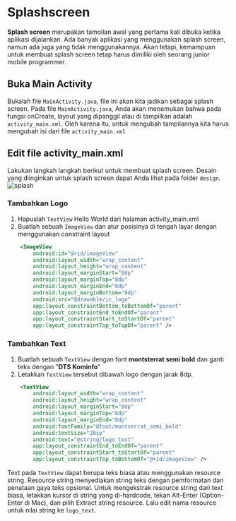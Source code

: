 # Splashscreen
**Splash screen** merupakan tamoilan awal yang pertama kali dibuka ketika aplikasi dijalankan. Ada banyak aplikasi yang menggunakan splash screen, namun ada juga yang tidak menggunakannya. Akan tetapi,  kemampuan untuk membuat splash screen tetap harus dimiliki oleh seorang junior mobile programmer.

## Buka Main Activity
Bukalah file `MainActivity.java`, file ini akan kita jadikan sebagai splash screen. Pada file `MainActivity.java`, Anda akan menemukan bahwa pada fungsi onCreate, layout yang dipanggil atau di tampilkan adalah `activity_main.xml`. Oleh karena itu, untuk mengubah tampilannya kita harus mengubah isi dari file `activity_main.xml`

## Edit file activity_main.xml
Lakukan langkah langkah berikut untuk membuat splash screen. Desain yang diinginkan untuk splash screen dapat Anda lihat pada folder `design`.
![splash](images/0304splash.png)

### Tambahkan Logo
1. Hapuslah `TextView` Hello World dari halaman activity_main.xml
2. Buatlah sebuah `ImageView` dan atur posisinya di tengah layar dengan menggunakan constraint layout

```xml
    <ImageView
        android:id="@+id/imageView"
        android:layout_width="wrap_content"
        android:layout_height="wrap_content"
        android:layout_marginStart="8dp"
        android:layout_marginTop="8dp"
        android:layout_marginEnd="8dp"
        android:layout_marginBottom="8dp"
        android:src="@drawable/ic_logo"
        app:layout_constraintBottom_toBottomOf="parent"
        app:layout_constraintEnd_toEndOf="parent"
        app:layout_constraintStart_toStartOf="parent"
        app:layout_constraintTop_toTopOf="parent" />
```

### Tambahkan Text
1. Buatlah sebuah `TextView` dengan font **montsterrat semi bold** dan ganti teks dengan "**DTS Kominfo**"
2. Letakkan `TextView` tersebut dibawah logo dengan jarak 8dp.

```xml
    <TextView
        android:layout_width="wrap_content"
        android:layout_height="wrap_content"
        android:layout_marginStart="8dp"
        android:layout_marginTop="8dp"
        android:layout_marginEnd="8dp"
        android:fontFamily="@font/montserrat_semi_bold"
        android:textSize="20sp"
        android:text="@string/logo_text"
        app:layout_constraintEnd_toEndOf="parent"
        app:layout_constraintStart_toStartOf="parent"
        app:layout_constraintTop_toBottomOf="@+id/imageView" />
```
Text pada `TextView` dapat berupa teks biasa atau menggunakan resource string. Resource string menyediakan string teks dengan pemformatan dan penataan gaya teks opsional. Untuk mengekstrak resource string dari text biasa, letakkan kursor di string yang di-hardcode, tekan Alt-Enter (Option-Enter di Mac), dan pilih Extract string resource. Lalu edit nama resource untuk nilai string ke `logo_text`.
